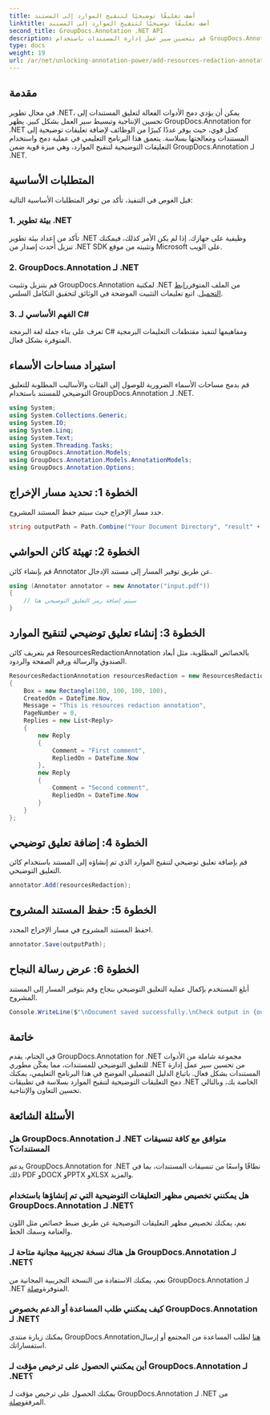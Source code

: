 ```yaml
---
title: أضف تعليقًا توضيحيًا لتنقيح الموارد إلى المستند
linktitle: أضف تعليقًا توضيحيًا لتنقيح الموارد إلى المستند
second_title: GroupDocs.Annotation .NET API
description: قم بتحسين سير عمل إدارة المستندات باستخدام GroupDocs.Annotation لـ .NET. قم بدمج التعليقات التوضيحية لتنقيح الموارد بسلاسة في .NET الخاص بك لتحقيق الكفاءة.
type: docs
weight: 19
url: /ar/net/unlocking-annotation-power/add-resources-redaction-annotation/
---
```

## مقدمة
في مجال تطوير .NET، يمكن أن يؤدي دمج الأدوات الفعالة لتعليق المستندات إلى تحسين الإنتاجية وتبسيط سير العمل بشكل كبير. يظهر GroupDocs.Annotation for .NET كحل قوي، حيث يوفر عددًا كبيرًا من الوظائف لإضافة تعليقات توضيحية إلى المستندات ومعالجتها بسلاسة. يتعمق هذا البرنامج التعليمي في عملية دمج واستخدام التعليقات التوضيحية لتنقيح الموارد، وهي ميزة قوية ضمن GroupDocs.Annotation لـ .NET.
## المتطلبات الأساسية
قبل الغوص في التنفيذ، تأكد من توفر المتطلبات الأساسية التالية:
### 1. بيئة تطوير .NET
تأكد من إعداد بيئة تطوير .NET وظيفية على جهازك. إذا لم يكن الأمر كذلك، فيمكنك تنزيل أحدث إصدار من .NET SDK وتثبيته من موقع Microsoft على الويب.
### 2. GroupDocs.Annotation لـ .NET
 قم بتنزيل وتثبيت GroupDocs.Annotation لمكتبة .NET من الملف المتوفر[رابط التحميل](https://releases.groupdocs.com/annotation/net/). اتبع تعليمات التثبيت الموضحة في الوثائق لتحقيق التكامل السلس.
### 3. الفهم الأساسي لـ C#
تعرف على بناء جملة لغة البرمجة C# ومفاهيمها لتنفيذ مقتطفات التعليمات البرمجية المتوفرة بشكل فعال.

## استيراد مساحات الأسماء
قم بدمج مساحات الأسماء الضرورية للوصول إلى الفئات والأساليب المطلوبة للتعليق التوضيحي للمستند باستخدام GroupDocs.Annotation لـ .NET.

```csharp
using System;
using System.Collections.Generic;
using System.IO;
using System.Linq;
using System.Text;
using System.Threading.Tasks;
using GroupDocs.Annotation.Models;
using GroupDocs.Annotation.Models.AnnotationModels;
using GroupDocs.Annotation.Options;
```
## الخطوة 1: تحديد مسار الإخراج
حدد مسار الإخراج حيث سيتم حفظ المستند المشروح.
```csharp
string outputPath = Path.Combine("Your Document Directory", "result" + Path.GetExtension("input.pdf"));
```
## الخطوة 2: تهيئة كائن الحواشي
قم بإنشاء كائن Annotator عن طريق توفير المسار إلى مستند الإدخال.
```csharp
using (Annotator annotator = new Annotator("input.pdf"))
{
    // سيتم إضافة رمز التعليق التوضيحي هنا
}
```
## الخطوة 3: إنشاء تعليق توضيحي لتنقيح الموارد
قم بتعريف كائن ResourcesRedactionAnnotation بالخصائص المطلوبة، مثل أبعاد الصندوق والرسالة ورقم الصفحة والردود.
```csharp
ResourcesRedactionAnnotation resourcesRedaction = new ResourcesRedactionAnnotation
{
    Box = new Rectangle(100, 100, 100, 100),
    CreatedOn = DateTime.Now,
    Message = "This is resources redaction annotation",
    PageNumber = 0,
    Replies = new List<Reply>
    {
        new Reply
        {
            Comment = "First comment",
            RepliedOn = DateTime.Now
        },
        new Reply
        {
            Comment = "Second comment",
            RepliedOn = DateTime.Now
        }
    }
};
```
## الخطوة 4: إضافة تعليق توضيحي
قم بإضافة تعليق توضيحي لتنقيح الموارد الذي تم إنشاؤه إلى المستند باستخدام كائن التعليق التوضيحي.
```csharp
annotator.Add(resourcesRedaction);
```
## الخطوة 5: حفظ المستند المشروح
احفظ المستند المشروح في مسار الإخراج المحدد.
```csharp
annotator.Save(outputPath);
```
## الخطوة 6: عرض رسالة النجاح
أبلغ المستخدم بإكمال عملية التعليق التوضيحي بنجاح وقم بتوفير المسار إلى المستند المشروح.
```csharp
Console.WriteLine($"\nDocument saved successfully.\nCheck output in {outputPath}.");
```

## خاتمة
في الختام، يقدم GroupDocs.Annotation for .NET مجموعة شاملة من الأدوات للتعليق التوضيحي للمستندات، مما يمكّن مطوري .NET من تحسين سير عمل إدارة المستندات بشكل فعال. باتباع الدليل التفصيلي الموضح في هذا البرنامج التعليمي، يمكنك دمج التعليقات التوضيحية لتنقيح الموارد بسلاسة في تطبيقات .NET الخاصة بك، وبالتالي تحسين التعاون والإنتاجية.
## الأسئلة الشائعة
### هل GroupDocs.Annotation لـ .NET متوافق مع كافة تنسيقات المستندات؟
يدعم GroupDocs.Annotation for .NET نطاقًا واسعًا من تنسيقات المستندات، بما في ذلك PDF وDOCX وPPTX وXLSX والمزيد.
### هل يمكنني تخصيص مظهر التعليقات التوضيحية التي تم إنشاؤها باستخدام GroupDocs.Annotation لـ .NET؟
نعم، يمكنك تخصيص مظهر التعليقات التوضيحية عن طريق ضبط خصائص مثل اللون والعتامة وسمك الخط.
### هل هناك نسخة تجريبية مجانية متاحة لـ GroupDocs.Annotation لـ .NET؟
 نعم، يمكنك الاستفادة من النسخة التجريبية المجانية من GroupDocs.Annotation لـ .NET المتوفرة[وصلة](https://releases.groupdocs.com/).
### كيف يمكنني طلب المساعدة أو الدعم بخصوص GroupDocs.Annotation لـ .NET؟
 يمكنك زيارة منتدى GroupDocs.Annotation[هنا](https://forum.groupdocs.com/c/annotation/10) لطلب المساعدة من المجتمع أو إرسال استفساراتك.
### أين يمكنني الحصول على ترخيص مؤقت لـ GroupDocs.Annotation لـ .NET؟
يمكنك الحصول على ترخيص مؤقت لـ GroupDocs.Annotation لـ .NET من المرفق[وصلة](https://purchase.groupdocs.com/temporary-license/).